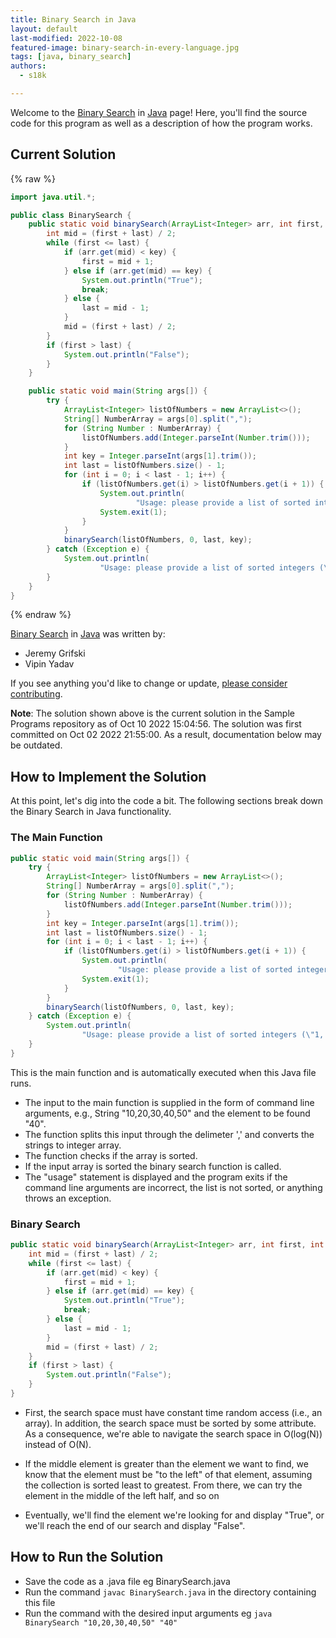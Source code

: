 ```yaml
---
title: Binary Search in Java
layout: default
last-modified: 2022-10-08
featured-image: binary-search-in-every-language.jpg
tags: [java, binary_search]
authors:
  - s18k

---
```


Welcome to the [Binary Search](https://sampleprograms.io/projects/binary-search) in [Java](https://sampleprograms.io/languages/java) page! Here, you'll find the source code for this program as well as a description of how the program works.

## Current Solution

{% raw %}

```java
import java.util.*;

public class BinarySearch {
    public static void binarySearch(ArrayList<Integer> arr, int first, int last, int key) {
        int mid = (first + last) / 2;
        while (first <= last) {
            if (arr.get(mid) < key) {
                first = mid + 1;
            } else if (arr.get(mid) == key) {
                System.out.println("True");
                break;
            } else {
                last = mid - 1;
            }
            mid = (first + last) / 2;
        }
        if (first > last) {
            System.out.println("False");
        }
    }

    public static void main(String args[]) {
        try {
            ArrayList<Integer> listOfNumbers = new ArrayList<>();
            String[] NumberArray = args[0].split(",");
            for (String Number : NumberArray) {
                listOfNumbers.add(Integer.parseInt(Number.trim()));
            }
            int key = Integer.parseInt(args[1].trim());
            int last = listOfNumbers.size() - 1;
            for (int i = 0; i < last - 1; i++) {
                if (listOfNumbers.get(i) > listOfNumbers.get(i + 1)) {
                    System.out.println(
                            "Usage: please provide a list of sorted integers (\"1, 4, 5, 11, 12\") and the integer to find (\"11\")");
                    System.exit(1);
                }
            }
            binarySearch(listOfNumbers, 0, last, key);
        } catch (Exception e) {
            System.out.println(
                    "Usage: please provide a list of sorted integers (\"1, 4, 5, 11, 12\") and the integer to find (\"11\")");
        }
    }
}
```

{% endraw %}

[Binary Search](https://sampleprograms.io/projects/binary-search) in [Java](https://sampleprograms.io/languages/java) was written by:

- Jeremy Grifski
- Vipin Yadav

If you see anything you'd like to change or update, [please consider contributing](https://github.com/TheRenegadeCoder/sample-programs).

**Note**: The solution shown above is the current solution in the Sample Programs repository as of Oct 10 2022 15:04:56. The solution was first committed on Oct 02 2022 21:55:00. As a result, documentation below may be outdated.

## How to Implement the Solution

At this point, let's dig into the code a bit. The following sections break down the Binary Search in Java functionality.

### The Main Function

```java
public static void main(String args[]) {
    try {
        ArrayList<Integer> listOfNumbers = new ArrayList<>();
        String[] NumberArray = args[0].split(",");
        for (String Number : NumberArray) {
            listOfNumbers.add(Integer.parseInt(Number.trim()));
        }
        int key = Integer.parseInt(args[1].trim());
        int last = listOfNumbers.size() - 1;
        for (int i = 0; i < last - 1; i++) {
            if (listOfNumbers.get(i) > listOfNumbers.get(i + 1)) {
                System.out.println(
                        "Usage: please provide a list of sorted integers (\"1, 4, 5, 11, 12\") and the integer to find (\"11\")");
                System.exit(1);
            }
        }
        binarySearch(listOfNumbers, 0, last, key);
    } catch (Exception e) {
        System.out.println(
                "Usage: please provide a list of sorted integers (\"1, 4, 5, 11, 12\") and the integer to find (\"11\")");
    }
}
```
This is the main function and is automatically executed when this Java file runs.
* The input to the main function is supplied in the form of command line arguments, e.g., String "10,20,30,40,50" and the element to be found "40".
* The function splits this input through the delimeter ',' and converts the strings to integer array.
* The function checks if the array is sorted. 
* If the input array is sorted the binary search function is called.
* The "usage" statement is displayed and the program exits if the command line arguments are incorrect, the list is not sorted, or anything throws an exception.

### Binary Search

```java
public static void binarySearch(ArrayList<Integer> arr, int first, int last, int key) {
    int mid = (first + last) / 2;
    while (first <= last) {
        if (arr.get(mid) < key) {
            first = mid + 1;
        } else if (arr.get(mid) == key) {
            System.out.println("True");
            break;
        } else {
            last = mid - 1;
        }
        mid = (first + last) / 2;
    }
    if (first > last) {
        System.out.println("False");
    }
}
```

* First, the search space must have constant time random access (i.e., an array). In addition, the search space must be sorted by some attribute. As a consequence, we're able to navigate the search space in O(log(N)) instead of O(N).

* If the middle element is greater than the element we want to find, we know that the element must be "to the left" of that element, assuming the collection is sorted least to greatest. From there, we can try the element in the middle of the left half, and so on

* Eventually, we'll find the element we're looking for and display "True", or we'll reach the end of our search and display "False". 


## How to Run the Solution

* Save the code as a .java file eg BinarySearch.java
* Run the command ```javac BinarySearch.java``` in the directory containing this file
* Run the command with the desired input arguments eg ```java BinarySearch "10,20,30,40,50" "40"``` 
